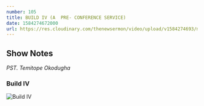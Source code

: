```yaml
---
number: 105
title: BUILD IV (A  PRE- CONFERENCE SERVICE) 
date: 1584274672000
url: https://res.cloudinary.com/thenewsermon/video/upload/v1584274693/messages/BUILD_IV_A_Pre_-_Conference_Service_._Pst.Temitope_Okodugha_mixdown.mp3
---
```


## Show Notes
_PST. Temitope Okodugha_

### Build IV

![Build IV](https://res.cloudinary.com/thenewsermon/image/upload/v1584267658/sermon%20display%20pictures/BUILD_IV_JP.jpg)